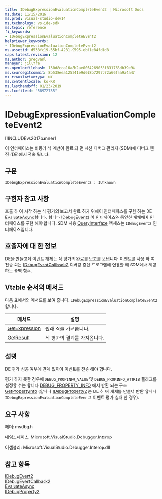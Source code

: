 ```yaml
---
title: IDebugExpressionEvaluationCompleteEvent2 | Microsoft Docs
ms.date: 11/15/2016
ms.prod: visual-studio-dev14
ms.technology: vs-ide-sdk
ms.topic: reference
f1_keywords:
- IDebugExpressionEvaluationCompleteEvent2
helpviewer_keywords:
- IDebugExpressionEvaluationCompleteEvent2
ms.assetid: d538fc19-55bf-4231-9595-eb01e84fd1d8
caps.latest.revision: 12
ms.author: gregvanl
manager: jillfra
ms.openlocfilehash: 130d8cca16a8b2ae0074269058f831768db39e94
ms.sourcegitcommit: 8b538eea125241e9d6d8b7297b72a66faa9a4a47
ms.translationtype: MT
ms.contentlocale: ko-KR
ms.lasthandoff: 01/23/2019
ms.locfileid: "58972735"
---
```

# <a name="idebugexpressionevaluationcompleteevent2"></a>IDebugExpressionEvaluationCompleteEvent2
[!INCLUDE[vs2017banner](../../../includes/vs2017banner.md)]

이 인터페이스는 비동기 식 계산이 완료 되 면 세션 디버그 관리자 (SDM)에 디버그 엔진 (DE)에서 전송 됩니다.  
  
## <a name="syntax"></a>구문  
  
```  
IDebugExpressionEvaluationCompleteEvent2 : IUnknown  
```  
  
## <a name="notes-for-implementers"></a>구현자 참고 사항  
 호출 하 여 시작 하는 식 평가의 보고서 완료 하기 위해이 인터페이스를 구현 하는 DE [EvaluateAsync](../../../extensibility/debugger/reference/idebugexpression2-evaluateasync.md)합니다. 합니다 [IDebugEvent2](../../../extensibility/debugger/reference/idebugevent2.md) 이 인터페이스와 동일한 개체에서 인터페이스를 구현 해야 합니다. SDM 사용 [QueryInterface](http://msdn.microsoft.com/library/62fce95e-aafa-4187-b50b-e6611b74c3b3) 액세스는 `IDebugEvent2` 인터페이스입니다.  
  
## <a name="notes-for-callers"></a>호출자에 대 한 정보  
 DE을 만들고이 이벤트 개체는 식 평가의 완료를 보고를 보냅니다. 이벤트를 사용 하 여 전송 되는 [IDebugEventCallback2](../../../extensibility/debugger/reference/idebugeventcallback2.md) 디버깅 중인 프로그램에 연결할 때 SDM에서 제공 하는 콜백 함수.  
  
## <a name="methods-in-vtable-order"></a>Vtable 순서의 메서드  
 다음 표에서의 메서드를 보여 줍니다. `IDebugExpressionEvaluationCompleteEvent2`합니다.  
  
|메서드|설명|  
|------------|-----------------|  
|[GetExpression](../../../extensibility/debugger/reference/idebugexpressionevaluationcompleteevent2-getexpression.md)|원래 식을 가져옵니다.|  
|[GetResult](../../../extensibility/debugger/reference/idebugexpressionevaluationcompleteevent2-getresult.md)|식 평가의 결과를 가져옵니다.|  
  
## <a name="remarks"></a>설명  
 DE 평가 성공 여부에 관계 없이이 이벤트를 전송 해야 합니다.  
  
 평가 하지 못한 경우에 `DEBUG_PROPINFO_VALUE` 및 `DEBUG_PROPINFO_ATTRIB` 플래그를 설정할 수는 합니다 [DEBUG_PROPERTY_INFO](../../../extensibility/debugger/reference/debug-property-info.md) 에서 반환 되는 구조 [GetPropertyInfo](../../../extensibility/debugger/reference/idebugproperty2-getpropertyinfo.md) (합니다 [IDebugProperty2](../../../extensibility/debugger/reference/idebugproperty2.md) 는 DE 하 여 개체를 만들어 반환 합니다 `IDebugExpressionEvaluationCompleteEvent2` 이벤트 평가 실패 한 경우).  
  
## <a name="requirements"></a>요구 사항  
 헤더: msdbg.h  
  
 네임스페이스: Microsoft.VisualStudio.Debugger.Interop  
  
 어셈블리: Microsoft.VisualStudio.Debugger.Interop.dll  
  
## <a name="see-also"></a>참고 항목  
 [IDebugEvent2](../../../extensibility/debugger/reference/idebugevent2.md)   
 [IDebugEventCallback2](../../../extensibility/debugger/reference/idebugeventcallback2.md)   
 [EvaluateAsync](../../../extensibility/debugger/reference/idebugexpression2-evaluateasync.md)   
 [IDebugProperty2](../../../extensibility/debugger/reference/idebugproperty2.md)
